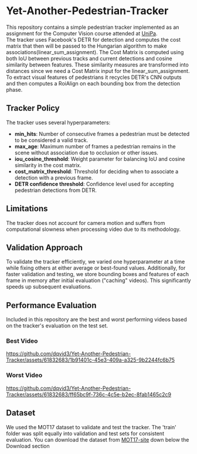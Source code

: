 # Yet-Another-Pedestrian-Tracker
This repository contains a simple pedestrian tracker implemented as an assignment for the Computer Vision course attended at [UniPa](https://www.unipa.it/dipartimenti/ingegneria/cds/ingegneriainformatica2035/?template=responsive&pagina=insegnamento&idInsegnamento=171775&idDocente=155776&idCattedra=167762). <br/>
The tracker uses Facebook's DETR for detection and computes the cost matrix that then will be passed to the Hungarian algorithm to make associations(linear_sum_assignment). The Cost Matrix is computed using both IoU between previous tracks and current detections and cosine similarity between features. These similarity measures are transformed into distances since we need a Cost Matrix input for the linear_sum_assignment.
To extract visual features of pedestrians it recycles DETR's CNN outputs and then computes a RoiAlign on each bounding box from the detection phase.

## Tracker Policy
The tracker uses several hyperparameters:

- **min_hits**: Number of consecutive frames a pedestrian must be detected to be considered a valid track.
- **max_age**: Maximum number of frames a pedestrian remains in the scene without association due to occlusion or other issues.
- **iou_cosine_threshold**: Weight parameter for balancing IoU and cosine similarity in the cost matrix.
- **cost_matrix_threshold**: Threshold for deciding when to associate a detection with a previous frame.
- **DETR confidence threshold**: Confidence level used for accepting pedestrian detections from DETR.
## Limitations
The tracker does not account for camera motion and suffers from computational slowness when processing video due to its methodology.

## Validation Approach
To validate the tracker efficiently, we varied one hyperparameter at a time while fixing others at either average or best-found values. Additionally, for faster validation and testing, we store bounding boxes and features of each frame in memory after initial evaluation ("caching" videos). This significantly speeds up subsequent evaluations.

## Performance Evaluation
Included in this repository are the best and worst performing videos based on the tracker's evaluation on the test set.

### Best Video
https://github.com/dqvid3/Yet-Another-Pedestrian-Tracker/assets/61832683/1b91401c-45e3-409a-a325-9b2244fc6b75

### Worst Video
https://github.com/dqvid3/Yet-Another-Pedestrian-Tracker/assets/61832683/ff65bc9f-736c-4c5e-b2ec-8fab1465c2c9

## Dataset
We used the MOT17 dataset to validate and test the tracker. The 'train' folder was split equally into validation and test sets for consistent evaluation.
You can download the dataset from [MOT17-site](https://motchallenge.net/data/MOT17/) down below the Download section
